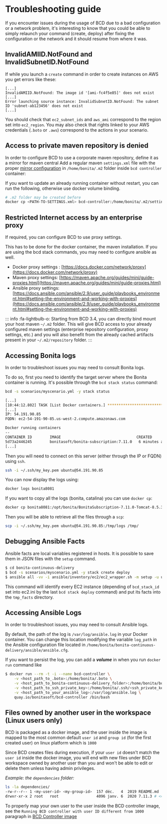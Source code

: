 # Troubleshooting guide

If you encounter issues during the usage of BCD due to a bad configuration or a network problem, it's interesting to know that you could be able to simply relaunch your command (create, deploy) after fixing the configuration or the network and it should resume from where it was.

## InvalidAMIID.NotFound and InvalidSubnetID.NotFound

If while you launch a `create` command in order to create instances on AWS you get errors like these:

```
[...]
InvalidAMIID.NotFound: The image id '[ami-fc4f5e85]' does not exist
[...]
Error launching source instance: InvalidSubnetID.NotFound: The subnet ID 'subnet-ab123456' does not exist
[...]
```

You should check that `ec2_subnet_ids` and `aws_ami` correspond to the region set into `ec2_region`.
You may also check that rights linked to your AWS credentials (`.boto` or `.aws`) correspond to the actions in your scenario.

## Access to private maven repository is denied

In order to configure BCD to use a corporate maven repository, define it as a mirror for maven central
Add a regular maven `settings.xml` file with the proper [mirror configuration](https://maven.apache.org/guides/mini/guide-mirror-settings.html) in `/home/bonita/.m2` folder inside `bcd controller` container:

If you want to update an already running container without restart, you can run the following, otherwise use docker volume binding.

```bash
# .m2 folder may be created before
docker cp <PATH-TO-SETTINGS.xml> bcd-controller:/home/bonita/.m2/settings.xml
```

## Restricted Internet access by an enterprise proxy

If required, you can configure BCD to use proxy settings.

This has to be done for the docker container, the maven installation.
If you are using the bcd stack commands, you may need to configure ansible as well.

* Docker proxy settings : [https://docs.docker.com/network/proxy](https://docs.docker.com/network/proxy)
* Maven proxy settings: [https://maven.apache.org/guides/mini/guide-proxies.html](https://maven.apache.org/guides/mini/guide-proxies.html)
* Ansible proxy settings: [https://docs.ansible.com/ansible/2.9/user_guide/playbooks_environment.html#setting-the-environment-and-working-with-proxies](https://docs.ansible.com/ansible/2.9/user_guide/playbooks_environment.html#setting-the-environment-and-working-with-proxies)

::: info
:fa-lightbulb-o: Starting from BCD 3.4, you can directly bind mount your host maven `~/.m2` folder. 
This will give BCD access to your already configured maven settings (enterprise repository configuration, proxy settings, etc.)
and you will also benefit from the already cached artifacts present in your `~/.m2/repository` folder.
:::

## Accessing Bonita logs

In order to troubleshoot issues you may need to consult Bonita logs.

To do so, first you need to identify the target server where the Bonita container is running.
It's possible through the `bcd stack status` command:

```bash
bcd -s scenarios/myscenario.yml -y stack status

[...]
[10:44:12.802] TASK [List Docker containers.] **************************************************************************************************
[...]
IP: 54.191.90.85
FQDN: ec2-54-191-90-85.us-west-2.compute.amazonaws.com

Docker running containers
--
CONTAINER ID        IMAGE                                  CREATED             STATUS              NAMES
5d73a2446245        bonitasoft/bonita-subscription:7.11.0   6 minutes ago       Up 6 minutes        bonita8081
[...]
```

Then you will need to connect on this server (either through the IP or FQDN) using `ssh`.

```bash
ssh -i ~/.ssh/my_key.pem ubuntu@54.191.90.85
```

You can now display the logs using:
```bash
docker logs bonita8081
```

If you want to copy all the logs (bonita, catalina) you can use `docker cp`:
```bash
docker cp bonita8081:/opt/bonita/BonitaSubscription-7.11.0-Tomcat-8.5.34/server/logs/ /tmp/
```

Then you will be able to retrieve all the files through a `scp`:
```bash
scp -i ~/.ssh/my_key.pem ubuntu@54.191.90.85:/tmp/logs /tmp/
```

## Debugging Ansible Facts

Ansible facts are local variables registered in hosts. It is possible to save them in JSON files with the `setup` command.
```bash
$ cd bonita-continuous-delivery
$ bcd -s scenarios/myscenario.yml -y stack create deploy
$ ansible all -vv -i ansible/inventory/ec2/ec2_wrapper.sh -m setup -u ubuntu --private-key=~/.ssh/my_key.pem --tree tmp_facts/
```
This command will identify every EC2 instance (depending of `bcd_stack_id` set into ec2.ini by the last `bcd stack deploy` command) and put its facts into the `tmp_facts` directory.

## Accessing Ansible Logs

In order to troubleshoot issues, you may need to consult Ansible logs.

By default, the path of the log is `/var/log/ansible.log` in your Docker container. You can change this location modifying the variable `log_path` in the Ansible configuration file located in `/home/bonita/bonita-continuous-delivery/ansible/ansible.cfg`.

If you want to persist the log, you can add a ***volume*** in when you run `docker run` command like

```bash
$ docker run --rm -t -i --name bcd-controller \
    -v <host_path_to_.boto>:/home/bonita/.boto \
    -v <host_path_to_bonita-continuous-delivery_folder>:/home/bonita/bonita-continuous-delivery \
    -v <host_path_to_ssh_private_key>:/home/bonita/.ssh/<ssh_private_key> \
    -v <host_path_to_your_ansible_log>:/var/log/ansible.log \
    quay.io/bonitasoft/bcd-controller /bin/bash
```

## Files owned by another user in the workspace (Linux users only)

BCD is packaged as a docker image, and the user inside the image is mapped to the most common default
`user id` and `group id` (for the first created user) on linux platform which is `1000`

Since BCD creates files during execution, if your `user id` doesn't match the `user id` inside the docker image, you will end
with new files under BCD workspace owned by another user than you and won't be able to edit or delete them
unless having admin privileges.

_Example: the `dependencies` folder:_
````bash
ls -la dependencies/
-rw-r--r-- 1 <my-user-id> <my-group-id>  157 déc.   4  2019 README.md
drwxr-xr-x 2 root   root                 4096 janv. 6  2020 7.11.3 # <= this folder created by BCD is now read only for <my-user>
````

To properly map your own user to the user inside the BCD controller image, 
see the `Running BCD controller with user ID different from 1000` paragraph in [BCD Controller image](bcd_controller.md)
